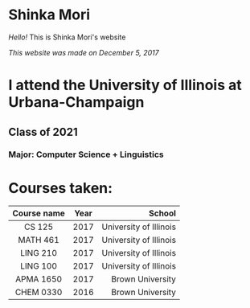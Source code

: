 # Shinka Mori
*Hello!*
This is Shinka Mori's website

*This website was made on December 5, 2017*

# I attend the University of Illinois at Urbana-Champaign
## Class of 2021
### Major: Computer Science + Linguistics

# Courses taken:
| Course name   | Year          | School                |
| :-----------: |:-------------:| ---------------------:|
| CS 125        | 2017          | University of Illinois|
| MATH 461      | 2017          | University of Illinois|
| LING 210      | 2017          | University of Illinois|
| LING 100      | 2017          | University of Illinois|
| APMA 1650     | 2017          | Brown University      |
| CHEM 0330     | 2016          | Brown University      |


